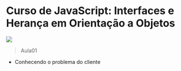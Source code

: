 # Curso de JavaScript: Interfaces e Herança em Orientação a Objetos
![](https://www.alura.com.br/assets/api/share/curso-javascript-polimorfismo.png)

>Aula01
- Conhecendo o problema do cliente

